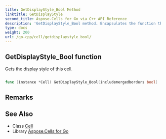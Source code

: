 ```yaml
---
title: GetDisplayStyle_Bool Method 
linktitle: GetDisplayStyle
second_title: Aspose.Cells for Go via C++ API Reference
description: 'GetDisplayStyle_Bool method. Encapsulates the function that represents getdisplaystyle in Go.'
type: docs
weight: 200
url: /go-cpp/cell/getdisplaystyle_bool/
---
```


## GetDisplayStyle_Bool function

Gets the display style of this cell.

```go

func (instance *Cell) GetDisplayStyle_Bool(includemergedborders bool)  (*Style,  error) 

```

## Remarks


## See Also

* Class [Cell](../)
* Library [Aspose.Cells for Go](../../)
